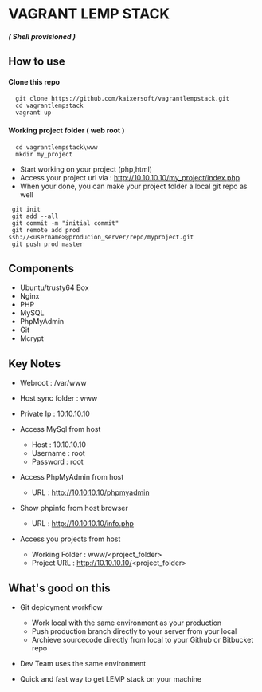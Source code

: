 # VAGRANT LEMP STACK
##### ( Shell provisioned  )

## How to use

#### Clone this repo
 ```
   git clone https://github.com/kaixersoft/vagrantlempstack.git
   cd vagrantlempstack
   vagrant up
 ```

#### Working project folder ( web root )
 ```
   cd vagrantlempstack\www
   mkdir my_project	
 ```
   * Start working on your project (php,html)
   * Access your project url via : http://10.10.10.10/my_project/index.php
   * When your done, you can make your project folder a local git repo as well
 
 ```
  git init
  git add --all
  git commit -m "initial commit"
  git remote add prod ssh://<username>@producion_server/repo/myproject.git
  git push prod master
 ```

## Components

  * Ubuntu/trusty64  Box
  * Nginx
  * PHP
  * MySQL
  * PhpMyAdmin
  * Git
  * Mcrypt

## Key Notes

  * Webroot : /var/www
  * Host sync folder : www
  * Private Ip : 10.10.10.10

  * Access MySql from host
    * Host : 10.10.10.10
    * Username : root
    * Password : root

  * Access PhpMyAdmin from host
    * URL : http://10.10.10.10/phpmyadmin

  * Show phpinfo from host browser
    * URL : http://10.10.10.10/info.php

  * Access you projects from host
    * Working Folder : www/<project_folder>
    * Project URL : http://10.10.10.10/<project_folder>


## What's good on this
  * Git deployment workflow
    * Work local  with the same environment as your production
    * Push production branch directly to your server from your local
    * Archieve sourcecode directly from local to your Github or Bitbucket repo

  * Dev Team uses the same environment
  * Quick and fast way to get LEMP stack on your machine


